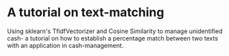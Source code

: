 # A tutorial on text-matching
Using sklearn's TfidfVectorizer and Cosine Similarity to manage unidentified cash- a tutorial on how to establish a percentage match between two texts with an application in cash-management.
